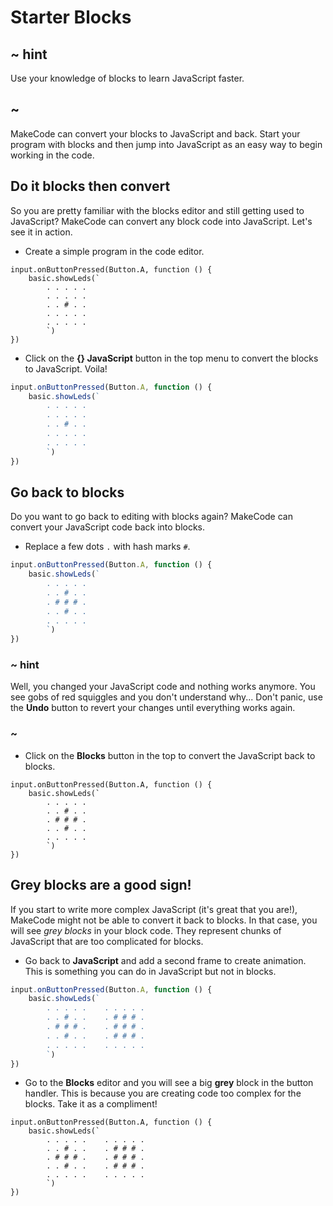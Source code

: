 # Starter Blocks

## ~ hint

Use your knowledge of blocks to learn JavaScript faster.

## ~

MakeCode can convert your blocks to JavaScript and back. Start your program with blocks and then jump into JavaScript as an easy way to begin working in the code.

## Do it blocks then convert

So you are pretty familiar with the blocks editor and still getting used to JavaScript? MakeCode can convert any block code into JavaScript. Let's see it in action.

* Create a simple program in the code editor.

```blocks
input.onButtonPressed(Button.A, function () {
    basic.showLeds(`
        . . . . .
        . . . . .
        . . # . .
        . . . . .
        . . . . .
        `)
})
```

* Click on the **{} JavaScript** button in the top menu to convert the blocks to JavaScript. Voila!

```typescript
input.onButtonPressed(Button.A, function () {
    basic.showLeds(`
        . . . . .
        . . . . .
        . . # . .
        . . . . .
        . . . . .
        `)
})
```

## Go back to blocks

Do you want to go back to editing with blocks again? MakeCode can convert your JavaScript code back into blocks.

* Replace a few dots `.` with hash marks `#`.

```typescript
input.onButtonPressed(Button.A, function () {
    basic.showLeds(`
        . . . . .
        . . # . .
        . # # # .
        . . # . .
        . . . . .
        `)
})
```

### ~ hint

Well, you changed your JavaScript code and nothing works anymore. You see gobs of red squiggles and you don't understand why... Don't panic, use the **Undo** button to revert your changes until everything works again.

### ~

* Click on the **Blocks** button in the top to convert the JavaScript back to blocks.

```blocks
input.onButtonPressed(Button.A, function () {
    basic.showLeds(`
        . . . . .
        . . # . .
        . # # # .
        . . # . .
        . . . . .
        `)
})
```

## Grey blocks are a good sign!

If you start to write more complex JavaScript (it's great that you are!), MakeCode might not be able to convert it back to blocks. In that case, you will see *grey blocks* in your block code. They represent chunks of JavaScript that are too complicated for blocks.

* Go back to **JavaScript** and add a second frame to create animation. This is something you can do in JavaScript but not in blocks.

```typescript
input.onButtonPressed(Button.A, function () {
    basic.showLeds(`
        . . . . .    . . . . . 
        . . # . .    . # # # .
        . # # # .    . # # # .
        . . # . .    . # # # .
        . . . . .    . . . . .
        `)
})
```

* Go to the **Blocks** editor and you will see a big **grey** block in the button handler. This is because you are creating code too complex for the blocks. Take it as a compliment!

```blocks
input.onButtonPressed(Button.A, function () {
    basic.showLeds(`
        . . . . .    . . . . . 
        . . # . .    . # # # .
        . # # # .    . # # # .
        . . # . .    . # # # .
        . . . . .    . . . . .
        `)
})
```